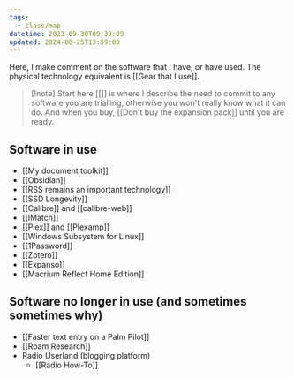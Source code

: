 ```yaml
---
tags:
  - class/map
datetime: 2023-09-30T09:38:09
updated: 2024-08-25T13:59:00
---
```

Here, I make comment on the software that I have, or have used. The physical technology equivalent is [[Gear that I use]].

> [!note] Start here
> [[]] is where I describe the need to commit to any software you are trialling, otherwise you won't really know what it can do. And when you buy, [[Don't buy the expansion pack]] until you are ready.

## Software in use
- [[My document toolkit]]
- [[Obsidian]]
- [[RSS remains an important technology]]
- [[SSD Longevity]]
- [[Calibre]] and [[calibre-web]]
- [[IMatch]]
- [[Plex]] and [[Plexamp]]
- [[Windows Subsystem for Linux]]
- [[1Password]]
- [[Zotero]]
- [[Expanso]]
- [[Macrium Reflect Home Edition]]

## Software no longer in use (and sometimes sometimes why)
- [[Faster text entry on a Palm Pilot]]
- [[Roam Research]]
- Radio Userland (blogging platform)
	- [[Radio How-To]]